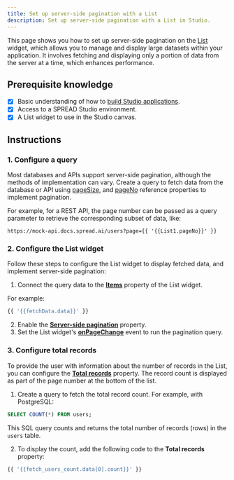```yaml
---
title: Set up server-side pagination with a List
description: Set up server-side pagination with a List in Studio.
---
```


<!--
README

For guidance on how to write documenation, see https://dev.stage.spread.ai/docs/contributor/guide.html. Contact Documentation when this document is ready for review.
-->

This page shows you how to set up server-side pagination on the [List](/reference/widgets/list.md) widget, which allows you to manage and display large datasets within your application. It involves fetching and displaying only a portion of data from the server at a time, which enhances performance.

## Prerequisite knowledge

- [x] Basic understanding of how to [build Studio applications](../creating-studio-applications.md).
- [x] Access to a SPREAD Studio environment.
- [x] A List widget to use in the Studio canvas.

## Instructions


### 1. Configure a query

Most databases and APIs support server-side pagination, although the methods of implementation can vary. Create a query to fetch data from the database or API using [pageSize](/reference/widgets/list.md#pagesize-number), and [pageNo](/reference/widgets/list.md#pageno-number) reference properties to implement pagination.

For example, for a REST API, the page number can be passed as a query parameter to retrieve the corresponding subset of data, like:

```api
https://mock-api.docs.spread.ai/users?page={{ '{{List1.pageNo}}' }}
```

### 2. Configure the List widget

Follow these steps to configure the List widget to display fetched data, and implement server-side pagination:

1. Connect the query data to the [**Items**](/reference/widgets/list.md#items-string) property of the List widget.

For example:

```js
{{ '{{fetchData.data}}' }}
```

2. Enable the [**Server-side pagination**](/reference/widgets/list.md#server-side-pagination) property.
3. Set the List widget's [**onPageChange**](/reference/widgets/list.md#onpagechange) event to run the pagination query.


### 3. Configure total records

To provide the user with information about the number of records in the List, you can configure the [**Total records**](/reference/widgets/list.md#total-records-number) property. The record count is displayed as part of the page number at the bottom of the list.

1. Create a query to fetch the total record count. For example, with PostgreSQL:

```sql
SELECT COUNT(*) FROM users;
```

This SQL query counts and returns the total number of records (rows) in the `users` table.

2. To display the count, add the following code to the **Total records** property:

```js
{{ '{{fetch_users_count.data[0].count}}' }}
```
